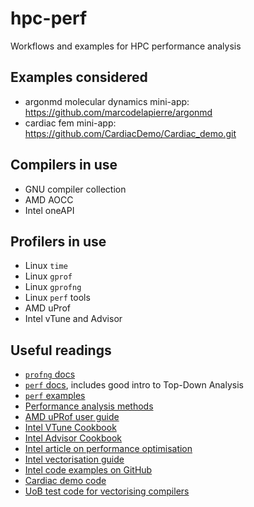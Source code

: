 # hpc-perf
Workflows and examples for HPC performance analysis

## Examples considered
- argonmd molecular dynamics mini-app: https://github.com/marcodelapierre/argonmd
- cardiac fem mini-app: https://github.com/CardiacDemo/Cardiac_demo.git

## Compilers in use
- GNU compiler collection
- AMD AOCC
- Intel oneAPI

## Profilers in use
- Linux `time`
- Linux `gprof`
- Linux `gprofng`
- Linux `perf` tools
- AMD uProf
- Intel vTune and Advisor

## Useful readings
- [`profng` docs](https://sourceware.org/binutils/docs-2.42/gprofng.html)
- [`perf` docs](https://perfwiki.github.io/main), includes good intro to Top-Down Analysis
- [`perf` examples](https://www.brendangregg.com/perf.html)
- [Performance analysis methods](https://www.brendangregg.com/methodology.html)
- [AMD uPRof user guide](https://docs.amd.com/r/en-US/57368-uProf-user-guide)
- [Intel VTune Cookbook](https://www.intel.com/content/www/us/en/docs/vtune-profiler/cookbook/2025-0/overview.html)
- [Intel Advisor Cookbook](https://www.intel.com/content/www/us/en/docs/advisor/cookbook/2024-2/overview.html)
- [Intel article on performance optimisation](https://www.intel.com/content/www/us/en/developer/articles/technical/demystifying-software-performance-optimization.html)
- [Intel vectorisation guide](https://www.intel.com/content/dam/develop/external/us/en/documents/31848-compilerautovectorizationguide.pdf)
- [Intel code examples on GitHub](https://github.com/oneapi-src/oneAPI-samples)
- [Cardiac demo code](https://github.com/CardiacDemo/Cardiac_demo)
- [UoB test code for vectorising compilers](https://github.com/UoB-HPC/TSVC_2)

